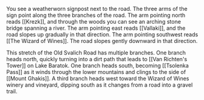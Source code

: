 You see a weatherworn signpost next to the road. The three arms of the sign point along the three branches of the road. The arm pointing north reads [[Krezk]], and through the woods you can see an arching stone bridge spanning a river. The arm pointing east reads [[Vallaki]], and the road slopes up gradually in that direction. The arm pointing southwest reads [[The Wizard of Wines]]. The road slopes gently downward in that direction.

This stretch of the Old Svalich Road has multiple branches. One branch heads north, quickly turning into a dirt path that leads to [[Van Richten's Tower]] on Lake Baratok. One branch heads south, becoming [[Tsolenka Pass]] as it winds through the lower mountains and clings to the side of [[Mount Ghakis]]. A third branch heads west toward the Wizard of Wines winery and vineyard, dipping south as it changes from a road into a gravel trail.